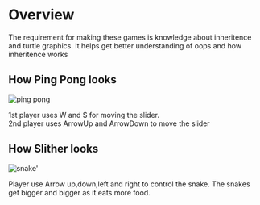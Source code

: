 # Overview

The requirement for making these games is knowledge about inheritence and turtle graphics. It helps get better understanding of oops and how inheritence works

## How Ping Pong looks

![ping pong](https://github.com/chauhan-mukul/Arcade-Games-using-turtle-graphics/assets/143337342/c3845219-4868-44ac-a785-b16d2aa42614)

1st player uses W and S for moving the slider.<br>
2nd player uses ArrowUp and ArrowDown to move the slider<br>

## How Slither looks 

![snake'](https://github.com/chauhan-mukul/Arcade-Games-using-turtle-graphics/assets/143337342/9660d386-1f2d-4ef7-9aef-e43720dc9d20)

Player use Arrow up,down,left and right to control the snake. The snakes get bigger and bigger as it eats more food.
